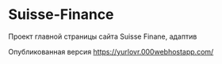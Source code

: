 # Suisse-Finance
Проект главной страницы сайта Suisse Finane, адаптив

Опубликованная версия https://yurlovr.000webhostapp.com/
